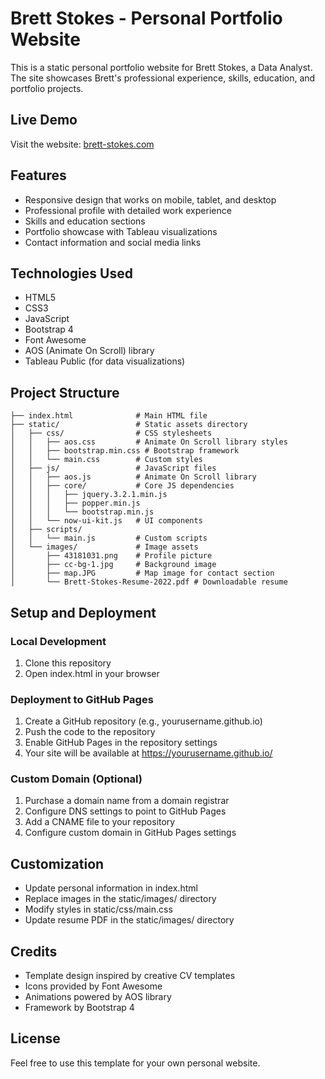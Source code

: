 # Brett Stokes - Personal Portfolio Website

This is a static personal portfolio website for Brett Stokes, a Data Analyst. The site showcases Brett's professional experience, skills, education, and portfolio projects.

## Live Demo

Visit the website: [brett-stokes.com](https://brett-stokes.com)

## Features

- Responsive design that works on mobile, tablet, and desktop
- Professional profile with detailed work experience
- Skills and education sections
- Portfolio showcase with Tableau visualizations
- Contact information and social media links

## Technologies Used

- HTML5
- CSS3
- JavaScript
- Bootstrap 4
- Font Awesome
- AOS (Animate On Scroll) library
- Tableau Public (for data visualizations)

## Project Structure

```
├── index.html              # Main HTML file
├── static/                 # Static assets directory
│   ├── css/                # CSS stylesheets
│   │   ├── aos.css         # Animate On Scroll library styles
│   │   ├── bootstrap.min.css # Bootstrap framework
│   │   └── main.css        # Custom styles
│   ├── js/                 # JavaScript files
│   │   ├── aos.js          # Animate On Scroll library
│   │   ├── core/           # Core JS dependencies
│   │   │   ├── jquery.3.2.1.min.js
│   │   │   ├── popper.min.js
│   │   │   └── bootstrap.min.js
│   │   └── now-ui-kit.js   # UI components
│   ├── scripts/
│   │   └── main.js         # Custom scripts
│   └── images/             # Image assets
│       ├── 43181031.png    # Profile picture
│       ├── cc-bg-1.jpg     # Background image
│       ├── map.JPG         # Map image for contact section
│       └── Brett-Stokes-Resume-2022.pdf # Downloadable resume
```

## Setup and Deployment

### Local Development

1. Clone this repository
2. Open index.html in your browser

### Deployment to GitHub Pages

1. Create a GitHub repository (e.g., yourusername.github.io)
2. Push the code to the repository
3. Enable GitHub Pages in the repository settings
4. Your site will be available at https://yourusername.github.io/

### Custom Domain (Optional)

1. Purchase a domain name from a domain registrar
2. Configure DNS settings to point to GitHub Pages
3. Add a CNAME file to your repository
4. Configure custom domain in GitHub Pages settings

## Customization

- Update personal information in index.html
- Replace images in the static/images/ directory
- Modify styles in static/css/main.css
- Update resume PDF in the static/images/ directory

## Credits

- Template design inspired by creative CV templates
- Icons provided by Font Awesome
- Animations powered by AOS library
- Framework by Bootstrap 4

## License

Feel free to use this template for your own personal website.